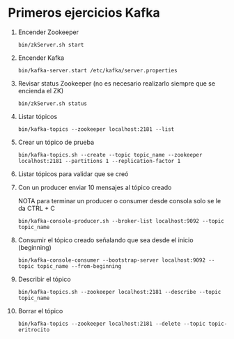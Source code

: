 # Primeros ejercicios Kafka

1. Encender Zookeeper

   ```bin/zkServer.sh start```

2. Encender Kafka

   ```bin/kafka-server.start /etc/kafka/server.properties```

3. Revisar status Zookeeper (no es necesario realizarlo siempre que se encienda el ZK)

   ```bin/zkServer.sh status```

4. Listar tópicos

   ```bin/kafka-topics --zookeeper localhost:2181 --list```

5. Crear un tópico de prueba

   ```bin/kafka-topics.sh --create --topic topic_name --zookeeper localhost:2181 --partitions 1 --replication-factor 1```

6. Listar tópicos para validar que se creó 

7. Con un producer enviar 10 mensajes al tópico creado

   NOTA para terminar un producer o consumer desde consola solo se le da CTRL + C
   
   ```bin/kafka-console-producer.sh --broker-list localhost:9092 --topic topic_name```

8. Consumir el tópico creado señalando que sea desde el inicio (beginning)

   ```bin/kafka-console-consumer --bootstrap-server localhost:9092 --topic topic_name --from-beginning```

9. Describir el tópico

   ```bin/kafka-topics.sh --zookeeper localhost:2181 --describe --topic topic_name```

10. Borrar el tópico

    ```bin/kafka-topics --zookeeper localhost:2181 --delete --topic topic-eritrocito```
